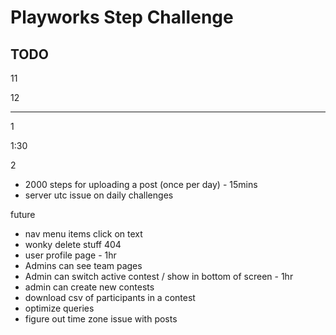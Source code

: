 # Playworks Step Challenge

## TODO

<!-- - team home page - 30 mins -->
<!-- - content pages - 20 mins -->
<!-- - step table - 20 mins -->
<!-- - create posts - 40 mins -->
<!-- - add photo atttachments for users - 20mins -->
<!-- - add photo atttachments for teams - 15mins -->
<!-- - Add team photo to team page - 15mins -->
<!-- - hook up forgot password email in prod - 15mins -->
11
<!-- - display posts - 20 mins -->
<!-- - admin page - 1hr -->
12
<!-- - challenges - 40 mins -->
<!-- - Caption optional 10 mins -->
<!-- - show daily challenge - 15mins -->
-----------------------------
<!-- - fix images - 30 mins -->
<!-- - investigate resett password - 10 mins -->
<!-- - delete shauna's duplicate account - 5 mins -->
1
<!-- - Add date picker for steps - 10mins -->
1:30
<!-- - Add date picker for challenges - 10mins -->
<!-- - delete past steps - 20 mins -->
2
<!-- - Admins/Captains can delete steps or posts for team members - 1hr -->
<!-- - markdown editor for rules/faq -->
<!-- - create captains and backfill -->
<!-- - Admins/captains see user steps pages and can delete - 40mins -->
<!-- - display scheduled challenges - 30mins -->
<!-- - fix avatars - 10mins -->
<!-- - team upload new image - 30 mins -->
- 2000 steps for uploading a post (once per day) - 15mins
- server utc issue on daily challenges


future
- nav menu items click on text
- wonky delete stuff 404
- user profile page - 1hr
- Admins can see team pages
- Admin can switch active contest / show in bottom of screen - 1hr
- admin can create new contests
- download csv of participants in a contest
- optimize queries
- figure out time zone issue with posts
